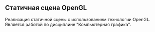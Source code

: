 ## Статичная сцена OpenGL
Реализация статичной сцены с использованием технологии OpenGL.<br/>
Является работой по дисциплине "Компьютерная графика".
